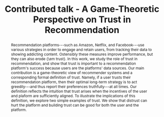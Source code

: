 ---
sequence_id: 15
speaker: Andrew Ilyas
title: Contributed talk - A Game-Theoretic Perspective on Trust in Recommendation
time: 1730
#affil: 
#webpage: 
abstract: Recommendation platforms---such as Amazon, Netflix, and Facebook---use various strategies in order to engage and retain users, from tracking their data to showing addicting content. Ostensibly these measures improve performance, but they can also erode {\em trust}. In this work, we study the role of trust in recommendation, and show that trust is important to a recommendation platform's success because users are the platforms' data sources. Our main contribution is a game-theoretic view of recommender systems and a corresponding formal definition of trust. Namely, if a user trusts their recommendation platform, then their optimal long-term strategy is to act greedily---and thus report their preferences truthfully---at all times. Our definition reflects the intuition that trust arises when the incentives of the user and plaform are sufficiently aligned. To illustrate the implications of this definition, we explore two simple examples of trust. We show that distrust can hurt the platform and building trust can be good for both the user and the platform. 
---